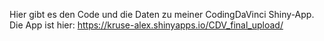 Hier gibt es den Code und die Daten zu meiner CodingDaVinci Shiny-App.
Die App ist hier: https://kruse-alex.shinyapps.io/CDV_final_upload/

